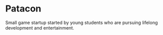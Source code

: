 # Patacon
Small game startup started by young students who are pursuing lifelong development and entertainment.
